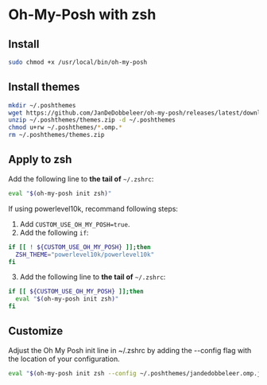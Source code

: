 # Oh-My-Posh with zsh

## Install

``` bash sudo wget https://github.com/JanDeDobbeleer/oh-my-posh/releases/latest/download/posh-linux-amd64 -O /usr/local/bin/oh-my-posh
sudo chmod +x /usr/local/bin/oh-my-posh
```

## Install themes

``` bash
mkdir ~/.poshthemes
wget https://github.com/JanDeDobbeleer/oh-my-posh/releases/latest/download/themes.zip -O ~/.poshthemes/themes.zip
unzip ~/.poshthemes/themes.zip -d ~/.poshthemes
chmod u+rw ~/.poshthemes/*.omp.*
rm ~/.poshthemes/themes.zip
```

## Apply to zsh

Add the following line to **the tail of** ``~/.zshrc``:

``` bash
eval "$(oh-my-posh init zsh)"
```

If using powerlevel10k, recommand following steps:

1. Add ``CUSTOM_USE_OH_MY_POSH=true``.
2. Add the following ``if``:
``` bash
if [[ ! ${CUSTOM_USE_OH_MY_POSH} ]];then
  ZSH_THEME="powerlevel10k/powerlevel10k"
fi
```
3. Add the following line to **the tail of** ``~/.zshrc``:
``` bash
if [[ ${CUSTOM_USE_OH_MY_POSH} ]];then
  eval "$(oh-my-posh init zsh)"
fi
```

## Customize

Adjust the Oh My Posh init line in ~/.zshrc by adding the --config flag with the location of your configuration.

``` bash
eval "$(oh-my-posh init zsh --config ~/.poshthemes/jandedobbeleer.omp.json)"
```

